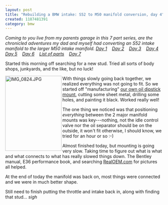 ```yaml
---
layout: post
title: "Rebuilding a BMW intake: S52 to M50 manifold conversion, day 4"
created: 1187481391
category: bmw
---
```

<em>Coming to you live from my parents garage in this 7 part series, are the chronicled adventures my dad and myself had converting an S52 intake manifold to the larger M50 intake manifold.
<a href="http://tedserbinski.com/2007/08/04/rebuilding-bmw-intake-s52-m50-intake-manifold-conversion-day-1">Day 1</a>&nbsp;&nbsp;&nbsp; <a href="http://tedserbinski.com/2007/08/11/rebuilding-bmw-intake-s52-m50-intake-manifold-conversion-day-2">Day 2</a>&nbsp;&nbsp;&nbsp; <a href="http://tedserbinski.com/2007/08/17/rebuilding-bmw-intake-s52-m50-intake-manifold-conversion-day-3">Day 3</a>&nbsp;&nbsp;&nbsp; <a href="http://tedserbinski.com/2007/08/18/rebuilding-bmw-intake-s52-m50-intake-manifold-conversion-day-4">Day 4</a>&nbsp;&nbsp;&nbsp; <a href="http://tedserbinski.com/2007/08/23/rebuilding-bmw-intake-s52-m50-intake-manifold-conversion-day-5">Day 5</a>&nbsp;&nbsp;&nbsp; <a href="http://tedserbinski.com/2007/08/30/rebuilding-bmw-intake-s52-m50-intake-manifold-conversion-day-6">Day 6</a>&nbsp;&nbsp;&nbsp; <a href="http://tedserbinski.com/2007/08/31/rebuilding-bmw-intake-s52-m50-intake-manifold-conversion-list-parts">List of parts</a>&nbsp;&nbsp;&nbsp; <a href="http://tedserbinski.com/2007/09/17/rebuilding-bmw-intake-s52-m50-intake-manifold-conversion-day-7">Day 7</a></em>


Started this morning off searching for a new stud. Tried all sorts of body shops, junkyards, and the like, but no luck!

<a href="http://www.flickr.com/photos/tedserbinski/1249706388/" title="Photo Sharing"><img src="http://farm2.static.flickr.com/1256/1249706388_e56c5f099d_m.jpg" width="180" height="240" alt="IMG_0824.JPG"  align="left" /></a>With things slowly going back together, we realized everything was not going to fit. So we started off "manufacturing" <a href="http://www.flickr.com/photos/tedserbinski/1249706388/">our own oil dipstick mount</a>, cutting some sheet metal, drilling some holes, and painting it black. Worked really well!

The one thing we noticed was that positioning <em>everything</em> between the 2 major manifold mounts was key---nothing, not the idle control valve nor the oil separator should be on the outside, it won't fit otherwise, I should know, we tried for an hour or so :-)

Almost finished today, but mounting is going very slow. Taking time to figure out what is what and what connects to what has really slowed things down. The Bentley manual, E36 performance book, and searching <a href="http://www.realoem.com/bmw/">RealOEM.com</a> for pictures all helped.

At the end of today the manifold was back on, most things were connected and we were in much better shape.

Still need to finish putting the throttle and intake back in, along with finding that stud... *sigh*
